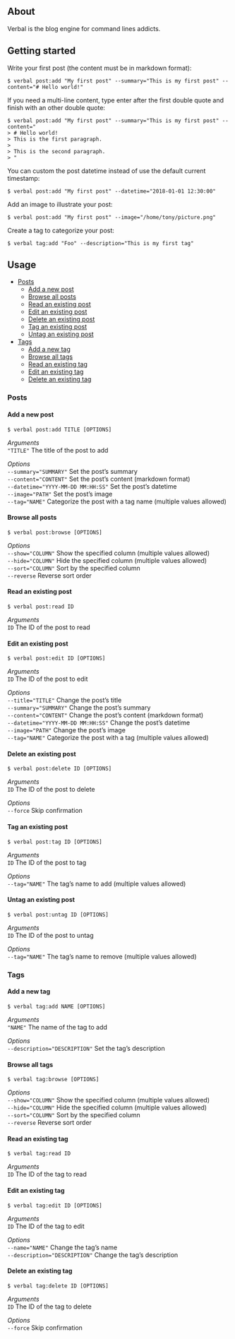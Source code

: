 About
-----

Verbal is the blog engine for command lines addicts.

Getting started
---------------

Write your first post (the content must be in markdown format):

    $ verbal post:add "My first post" --summary="This is my first post" --content="# Hello world!"

If you need a multi-line content, type enter after the first double quote and finish with an other double quote:

    $ verbal post:add "My first post" --summary="This is my first post" --content="
    > # Hello world!
    > This is the first paragraph.
    >
    > This is the second paragraph.
    > "

You can custom the post datetime instead of use the default current timestamp:

    $ verbal post:add "My first post" --datetime="2018-01-01 12:30:00"

Add an image to illustrate your post:

    $ verbal post:add "My first post" --image="/home/tony/picture.png"

Create a tag to categorize your post:

    $ verbal tag:add "Foo" --description="This is my first tag"

Usage
-----

- [Posts](#posts)
    - [Add a new post](#add-a-new-post)
    - [Browse all posts](#browse-all-posts)
    - [Read an existing post](#add-an-existing-post)
    - [Edit an existing post](#edit-an-existing-post)
    - [Delete an existing post](#delete-an-existing-post)
    - [Tag an existing post](#tag-an-existing-post)
    - [Untag an existing post](#untag-an-existing-post)
- [Tags](#tags)
    - [Add a new tag](#add-a-new-tag)
    - [Browse all tags](#browse-all-tags)
    - [Read an existing tag](#read-an-exising-tag)
    - [Edit an existing tag](#edit-an-exising-tag)
    - [Delete an existing tag](#delete-an-exising-tag)

### Posts ###

#### Add a new post

    $ verbal post:add TITLE [OPTIONS]

_Arguments_  
`"TITLE"` The title of the post to add  

_Options_  
`--summary="SUMMARY"` Set the post’s summary  
`--content="CONTENT"` Set the post’s content (markdown format)  
`--datetime="YYYY-MM-DD MM:HH:SS"` Set the post’s datetime  
`--image="PATH"` Set the post’s image  
`--tag="NAME"` Categorize the post with a tag name (multiple values allowed)  

#### Browse all posts

    $ verbal post:browse [OPTIONS]

_Options_  
`--show="COLUMN"` Show the specified column (multiple values allowed)  
`--hide="COLUMN"` Hide the specified column (multiple values allowed)  
`--sort="COLUMN"` Sort by the specified column  
`--reverse` Reverse sort order  

#### Read an existing post

    $ verbal post:read ID

_Arguments_  
`ID` The ID of the post to read  

#### Edit an existing post

    $ verbal post:edit ID [OPTIONS]

_Arguments_  
`ID` The ID of the post to edit

_Options_  
`--title="TITLE"` Change the post’s title  
`--summary="SUMMARY"` Change the post’s summary  
`--content="CONTENT"` Change the post’s content (markdown format)  
`--datetime="YYYY-MM-DD MM:HH:SS"` Change the post’s datetime  
`--image="PATH"` Change the post’s image  
`--tag="NAME"` Categorize the post with a tag (multiple values allowed)  

#### Delete an existing post

    $ verbal post:delete ID [OPTIONS]

_Arguments_  
`ID` The ID of the post to delete  

_Options_  
`--force` Skip confirmation  

#### Tag an existing post

    $ verbal post:tag ID [OPTIONS]

_Arguments_  
`ID` The ID of the post to tag  

_Options_  
`--tag="NAME"` The tag’s name to add (multiple values allowed)  

#### Untag an existing post

    $ verbal post:untag ID [OPTIONS]

_Arguments_  
`ID` The ID of the post to untag  

_Options_  
`--tag="NAME"` The tag’s name to remove (multiple values allowed)   

### Tags ###

#### Add a new tag

    $ verbal tag:add NAME [OPTIONS]

_Arguments_  
`"NAME"` The name of the tag to add    

_Options_  
`--description="DESCRIPTION"` Set the tag’s description  

#### Browse all tags

    $ verbal tag:browse [OPTIONS]

_Options_  
`--show="COLUMN"` Show the specified column (multiple values allowed)  
`--hide="COLUMN"` Hide the specified column (multiple values allowed)  
`--sort="COLUMN"` Sort by the specified column  
`--reverse` Reverse sort order  

#### Read an existing tag

    $ verbal tag:read ID

_Arguments_  
`ID` The ID of the tag to read  

#### Edit an existing tag

    $ verbal tag:edit ID [OPTIONS]

_Arguments_  
`ID` The ID of the tag to edit   

_Options_  
`--name="NAME"` Change the tag’s name  
`--description="DESCRIPTION"` Change the tag’s description  

#### Delete an existing tag

    $ verbal tag:delete ID [OPTIONS]

_Arguments_  
`ID` The ID of the tag to delete  

_Options_  
`--force` Skip confirmation  
